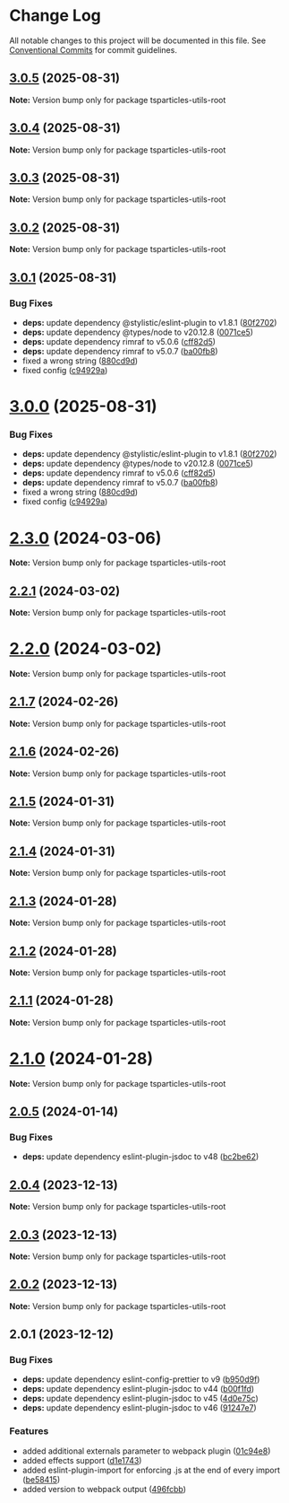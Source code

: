 # Change Log

All notable changes to this project will be documented in this file.
See [Conventional Commits](https://conventionalcommits.org) for commit guidelines.

## [3.0.5](https://github.com/tsparticles/utils/compare/v3.0.4...v3.0.5) (2025-08-31)

**Note:** Version bump only for package tsparticles-utils-root





## [3.0.4](https://github.com/tsparticles/utils/compare/v3.0.3...v3.0.4) (2025-08-31)

**Note:** Version bump only for package tsparticles-utils-root





## [3.0.3](https://github.com/tsparticles/utils/compare/v3.0.2...v3.0.3) (2025-08-31)

**Note:** Version bump only for package tsparticles-utils-root





## [3.0.2](https://github.com/tsparticles/utils/compare/v3.0.1...v3.0.2) (2025-08-31)

**Note:** Version bump only for package tsparticles-utils-root





## [3.0.1](https://github.com/tsparticles/utils/compare/v2.3.0...v3.0.1) (2025-08-31)


### Bug Fixes

* **deps:** update dependency @stylistic/eslint-plugin to v1.8.1 ([80f2702](https://github.com/tsparticles/utils/commit/80f2702387db319dbb92eb832b163a0a7e2bf963))
* **deps:** update dependency @types/node to v20.12.8 ([0071ce5](https://github.com/tsparticles/utils/commit/0071ce52e318ac908479358a37e46d98705b5905))
* **deps:** update dependency rimraf to v5.0.6 ([cff82d5](https://github.com/tsparticles/utils/commit/cff82d5693cc9329fcf31d0e6527d59df5f994f5))
* **deps:** update dependency rimraf to v5.0.7 ([ba00fb8](https://github.com/tsparticles/utils/commit/ba00fb8f0daeb8e6ec4625e84e77ae5500b29d7d))
* fixed a wrong string ([880cd9d](https://github.com/tsparticles/utils/commit/880cd9d804da498780c788753c9a8f4096f18858))
* fixed config ([c94929a](https://github.com/tsparticles/utils/commit/c94929a98f0fd764b750730e45e8efc62a3010bd))





# [3.0.0](https://github.com/tsparticles/utils/compare/v2.3.0...v3.0.0) (2025-08-31)


### Bug Fixes

* **deps:** update dependency @stylistic/eslint-plugin to v1.8.1 ([80f2702](https://github.com/tsparticles/utils/commit/80f2702387db319dbb92eb832b163a0a7e2bf963))
* **deps:** update dependency @types/node to v20.12.8 ([0071ce5](https://github.com/tsparticles/utils/commit/0071ce52e318ac908479358a37e46d98705b5905))
* **deps:** update dependency rimraf to v5.0.6 ([cff82d5](https://github.com/tsparticles/utils/commit/cff82d5693cc9329fcf31d0e6527d59df5f994f5))
* **deps:** update dependency rimraf to v5.0.7 ([ba00fb8](https://github.com/tsparticles/utils/commit/ba00fb8f0daeb8e6ec4625e84e77ae5500b29d7d))
* fixed a wrong string ([880cd9d](https://github.com/tsparticles/utils/commit/880cd9d804da498780c788753c9a8f4096f18858))
* fixed config ([c94929a](https://github.com/tsparticles/utils/commit/c94929a98f0fd764b750730e45e8efc62a3010bd))





# [2.3.0](https://github.com/tsparticles/utils/compare/v2.2.1...v2.3.0) (2024-03-06)

**Note:** Version bump only for package tsparticles-utils-root





## [2.2.1](https://github.com/tsparticles/utils/compare/v2.2.0...v2.2.1) (2024-03-02)

**Note:** Version bump only for package tsparticles-utils-root





# [2.2.0](https://github.com/tsparticles/utils/compare/v2.1.7...v2.2.0) (2024-03-02)

**Note:** Version bump only for package tsparticles-utils-root





## [2.1.7](https://github.com/tsparticles/utils/compare/v2.1.6...v2.1.7) (2024-02-26)

**Note:** Version bump only for package tsparticles-utils-root





## [2.1.6](https://github.com/tsparticles/utils/compare/v2.1.5...v2.1.6) (2024-02-26)

**Note:** Version bump only for package tsparticles-utils-root





## [2.1.5](https://github.com/tsparticles/utils/compare/v2.1.4...v2.1.5) (2024-01-31)

**Note:** Version bump only for package tsparticles-utils-root





## [2.1.4](https://github.com/tsparticles/utils/compare/v2.1.3...v2.1.4) (2024-01-31)

**Note:** Version bump only for package tsparticles-utils-root





## [2.1.3](https://github.com/tsparticles/utils/compare/v2.1.2...v2.1.3) (2024-01-28)

**Note:** Version bump only for package tsparticles-utils-root





## [2.1.2](https://github.com/tsparticles/utils/compare/v2.1.1...v2.1.2) (2024-01-28)

**Note:** Version bump only for package tsparticles-utils-root





## [2.1.1](https://github.com/tsparticles/utils/compare/v2.1.0...v2.1.1) (2024-01-28)

**Note:** Version bump only for package tsparticles-utils-root





# [2.1.0](https://github.com/tsparticles/utils/compare/v2.0.5...v2.1.0) (2024-01-28)

**Note:** Version bump only for package tsparticles-utils-root





## [2.0.5](https://github.com/tsparticles/utils/compare/v2.0.4...v2.0.5) (2024-01-14)


### Bug Fixes

* **deps:** update dependency eslint-plugin-jsdoc to v48 ([bc2be62](https://github.com/tsparticles/utils/commit/bc2be6245096e0c455ffd406f72605fbf6efc2a8))





## [2.0.4](https://github.com/tsparticles/utils/compare/v2.0.3...v2.0.4) (2023-12-13)

**Note:** Version bump only for package tsparticles-utils-root





## [2.0.3](https://github.com/tsparticles/utils/compare/v2.0.2...v2.0.3) (2023-12-13)

**Note:** Version bump only for package tsparticles-utils-root





## [2.0.2](https://github.com/tsparticles/utils/compare/v2.0.1...v2.0.2) (2023-12-13)

**Note:** Version bump only for package tsparticles-utils-root





## 2.0.1 (2023-12-12)


### Bug Fixes

* **deps:** update dependency eslint-config-prettier to v9 ([b950d9f](https://github.com/tsparticles/utils/commit/b950d9f2eeca55228d613d6db00ffba0402d0634))
* **deps:** update dependency eslint-plugin-jsdoc to v44 ([b00f1fd](https://github.com/tsparticles/utils/commit/b00f1fd85756fb21c0eb3625f032d27fc1332659))
* **deps:** update dependency eslint-plugin-jsdoc to v45 ([4d0e75c](https://github.com/tsparticles/utils/commit/4d0e75c42cbde77cf5413c1322423b6e04085d09))
* **deps:** update dependency eslint-plugin-jsdoc to v46 ([91247e7](https://github.com/tsparticles/utils/commit/91247e794b3d8275afe12740fdd178a8e69b8b75))


### Features

* added additional externals parameter to webpack plugin ([01c94e8](https://github.com/tsparticles/utils/commit/01c94e8aea203c6c277cc612848a2b22a928a230))
* added effects support ([d1e1743](https://github.com/tsparticles/utils/commit/d1e17431a2b1af081f62f0e52bc7436e3b83e863))
* added eslint-plugin-import for enforcing .js at the end of every import ([be58415](https://github.com/tsparticles/utils/commit/be5841584f4b3a6d6b011031548e8c1929b05c2c))
* added version to webpack output ([496fcbb](https://github.com/tsparticles/utils/commit/496fcbb98c64cdb37c874bfbf8f9c3172806ef58))
